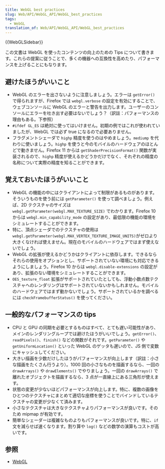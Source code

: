```yaml
---
title: WebGL best practices
slug: Web/API/WebGL_API/WebGL_best_practices
tags:
  - WebGL
translation_of: Web/API/WebGL_API/WebGL_best_practices
---
```

{{WebGLSidebar}}

この文書は WebGL を使ったコンテンツの向上のための Tips について書きます。これらの提案に従うことで、多くの機器への互換性を高めたり、パフォーマンスを上げることにもなります。

## 避けたほうがいいこと

- WebGL のエラーを出さないように注意しましょう。エラーは `getError()` で得られますが、Firefox では `webgl.verbose` の設定を有効にすることで、ウェブコンソールに WebGL のエラーと警告を出力します。ユーザーのコンソールにエラーを吐き出す必要はないでしょう？（訳註：パフォーマンスの理由もある。下参照）
- `#ifdef GL_ES` は絶対に使ってはいけません。初期の例ではこれが使われていましたが、WebGL では必ず true になるので必要ありません。
- フラグメントシェーダで `highp` 精度を使うのはやめましょう。`mediump` を代わりに使いましょう。`highp` を使うと今のモバイルのハードウェアのほとんどで動きません。Firefox 11 からは `getShaderPrecisionFormat()` 関数が実装されるので、`highp` 精度が使えるかどうかだけでなく、それぞれの精度の名称について実際の精度を知ることができます。

## 覚えておいたほうがいいこと

- WebGL の機能の中にはクライアントによって制限があるものがあります。そういうものを使う前には `getParameter()` を使って調べましょう。例えば、2D テクスチャのサイズは `webgl.getParameter(webgl.MAX_TEXTURE_SIZE)` でわかります。Firefox 10 からは `webgl.min_capability_mode` の設定があり、最低限の機能の環境をシミュレートすることができます。
- 特に、頂点シェーダでのテクスチャの使用は `webgl.getParameter(webgl.MAX_VERTEX_TEXTURE_IMAGE_UNITS)`がゼロより大きくなければ使えません。現在のモバイルのハードウェアではまず使えないでしょう。
- WebGL の拡張が使えるかどうかはクライアントに依存します。できるならそれらの使用をオプションとし、サポートされていない環境にも対応できるようにしましょう。Firefox 10 からは `webgl.disable-extensions` の設定があり、拡張のない環境をシミュレートすることができます。
- `OES_texture_float` 拡張がサポートされていたとしても、浮動小数点数テクスチャへのレンダリングはサポートされていないかもしれません。モバイルのハードウェアではまず動かないでしょう。サポートされているかを調べるには `checkFramebufferStatus()` を使ってください。

## 一般的なパフォーマンスの tips

- CPU と GPU の同期を必要とするものはすべて、とても遅い可能性があり、メインのレンダリングループでは避けたほうがいいでしょう。`getError()`、`readPixels()`、`finish()` などの関数がそれです。`getParameter()` や `getUniformLocation()` といった WebGL のゲッタも遅いので、JS 側で変数にキャッシュしてください。
- 大きい描画を少数だけしたほうがパフォーマンスが向上します（訳註：小さな描画をたくさん行うより）。1000 回の小さなものを描画するなら、一回の `drawArrays()` や `drawElements()` でやりましょう。一回の `drawArrays()` で離れたオブジェクトを描画するなら、3 点が一直線上にある三角形が使えます。
- 状態の変更が少ないほどパフォーマンスが向上します。特に、複数の画像をひとつのテクスチャにまとめて適切な座標を使うことでバインドしているテクスチャの変更が少なくて済みます。
- 小さなテクスチャは大きなテクスチャよりパフォーマンスが良いです。そのため mipmap が有効です。
- 簡単なシェーダーは複雑なものよりもパフォーマンスが良いです。特に、`if` 文を減らせば速くなります。割り算や `log()` などの数学の演算もコストが高いです。

## 参照

- [WebGL](/ja/WebGL "WebGL")
